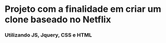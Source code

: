 # Projeto com a finalidade em criar um clone baseado no Netflix
### Utilizando JS, Jquery, CSS e HTML
